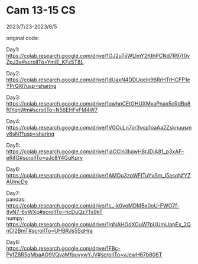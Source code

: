 # Cam 13-15 CS
2023/7/23-2023/8/5

original code:

Day1: <br>
https://colab.research.google.com/drive/1OJ2uTjjWLlmY2KthPCNd7R97t0vZpJ3a#scrollTo=YmiE_KFz5T8L

Day2: <br>
https://colab.research.google.com/drive/1dUaxN4DDUoeln96RrHTrHCFP1eYPrGl6?usp=sharing

Day3: <br>
https://colab.research.google.com/drive/1qwhpCEtOHUXMxaPnax5cRdBo8f0YqnWm#scrollTo=N56EHFvFM4W7

Day4: <br>
https://colab.research.google.com/drive/1VGOuLn7pr3vcp1oaAa2Zsknuusmv8sN1?usp=sharing

Day5: <br>
https://colab.research.google.com/drive/1jaCCIn3IujwH8rJDjA81_p3xAF-eRifG#scrollTo=uJc8Y4GqKprv

Day6: <br>
https://colab.research.google.com/drive/1AMOu3zpWFITuYvSm_I5asqNfYZAUmcDe

Day7: <br>
pandas: <br>
https://colab.research.google.com/drive/1c_-k0voMDMBx0oU-FWO7f-8yN7-6vWXp#scrollTo=hcDuQz7Ts9kT <br>
numpy: <br>
https://colab.research.google.com/drive/1IgNAHOdXOuW7pUUmiJapEx_2QnCI2BmT#scrollTo=UHBRJs5SqHra

Day8: <br>
https://colab.research.google.com/drive/1FBc-PyfZ8R5qMbaAO9VQvaMfpuvywYJV#scrollTo=vJewH67b808T
